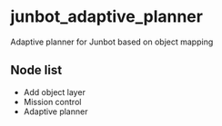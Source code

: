 # junbot_adaptive_planner
Adaptive planner for Junbot based on object mapping

## Node list

- Add object layer
- Mission control
- Adaptive planner


